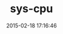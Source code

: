 ---
layout: post
title:  "sys-cpu"
repo:   "djberg96/sys-cpu"
date:   2015-02-18 17:16:46
gemurl: https://github.com/djberg96/sys-cpu
---